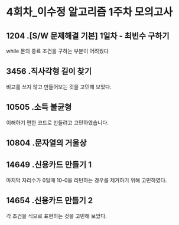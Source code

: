 # 4회차_이수정 알고리즘 1주차 모의고사

## 1204 .[S/W 문제해결 기본] 1일차 - 최빈수 구하기

while 문의 종료 조건을 구하는 부분이 어려웠다

## 3456 .직사각형 길이 찾기

비교를 쓰지 않고 만들어보는 것을 고민해 보았다.

## 10505 .소득 불균형

이해하기 편한 코드로 만들려고 고민하였습니다.

## 10804 .문자열의 거울상


## 14649 .신용카드 만들기 1

마지막 자리수가 0일때 10-0을 리턴하는 경우를 제거하기 위해 고민하였다.

## 14654 .신용카드 만들기 2

각 조건을 식으로 표현하는 것을 고민해 보았다.
